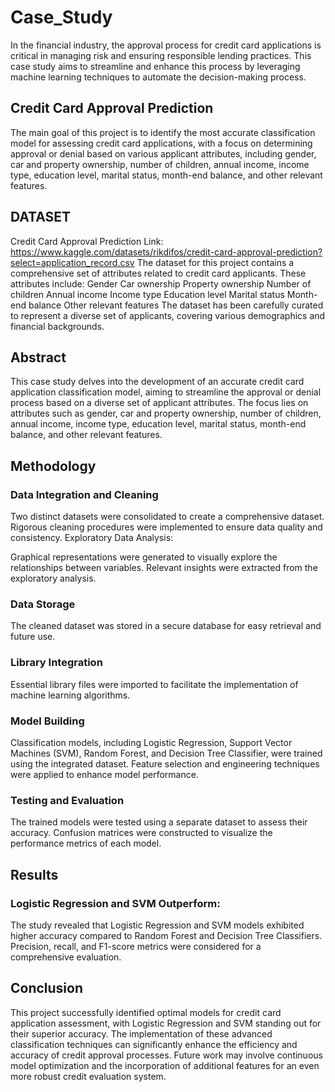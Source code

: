 # Case_Study
In the financial industry, the approval process for credit card applications is critical in managing risk and ensuring responsible lending practices. This case study aims to streamline and enhance this process by leveraging machine learning techniques to automate the decision-making process.
## Credit Card Approval Prediction

The main goal of this project is to identify the most accurate classification model for assessing credit card applications, with a focus on determining approval or denial based on various applicant attributes, including gender, car and property ownership, number of children, annual income, income type, education level, marital status, month-end balance, and other relevant features.

## DATASET
Credit Card Approval Prediction
Link: https://www.kaggle.com/datasets/rikdifos/credit-card-approval-prediction?select=application_record.csv
The dataset for this project contains a comprehensive set of attributes related to credit card applicants. These attributes include:
Gender
Car ownership
Property ownership
Number of children
Annual income
Income type
Education level
Marital status
Month-end balance
Other relevant features
The dataset has been carefully curated to represent a diverse set of applicants, covering various demographics and financial backgrounds.

## Abstract

This case study delves into the development of an accurate credit card application classification model, aiming to streamline the approval or denial process based on a diverse set of applicant attributes. The focus lies on attributes such as gender, car and property ownership, number of children, annual income, income type, education level, marital status, month-end balance, and other relevant features.

## Methodology

### Data Integration and Cleaning

Two distinct datasets were consolidated to create a comprehensive dataset.
Rigorous cleaning procedures were implemented to ensure data quality and consistency.
Exploratory Data Analysis:

Graphical representations were generated to visually explore the relationships between variables.
Relevant insights were extracted from the exploratory analysis.
### Data Storage

The cleaned dataset was stored in a secure database for easy retrieval and future use.
### Library Integration

Essential library files were imported to facilitate the implementation of machine learning algorithms.
### Model Building

Classification models, including Logistic Regression, Support Vector Machines (SVM), Random Forest, and Decision Tree Classifier, were trained using the integrated dataset.
Feature selection and engineering techniques were applied to enhance model performance.
### Testing and Evaluation

The trained models were tested using a separate dataset to assess their accuracy.
Confusion matrices were constructed to visualize the performance metrics of each model.
## Results
### Logistic Regression and SVM Outperform:
The study revealed that Logistic Regression and SVM models exhibited higher accuracy compared to Random Forest and Decision Tree Classifiers.
Precision, recall, and F1-score metrics were considered for a comprehensive evaluation.
## Conclusion
This project successfully identified optimal models for credit card application assessment, with Logistic Regression and SVM standing out for their superior accuracy. The implementation of these advanced classification techniques can significantly enhance the efficiency and accuracy of credit approval processes. Future work may involve continuous model optimization and the incorporation of additional features for an even more robust credit evaluation system.
